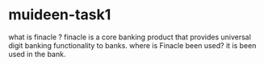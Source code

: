 # muideen-task1
what is finacle ?
finacle is a core banking product that provides universal digit banking functionality to banks. 
where is Finacle been used?
it is been used in the bank.
